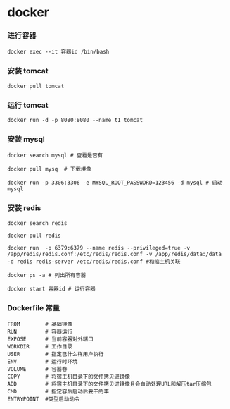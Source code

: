 # docker

### 进行容器

```
docker exec --it 容器id /bin/bash
```

### 安装 tomcat

```
docker pull tomcat
```

### 运行 tomcat

```
docker run -d -p 8080:8080 --name t1 tomcat
```

### 安装 mysql

```
docker search mysql # 查看是否有

docker pull mysq  # 下载境像

docker run -p 3306:3306 -e MYSQL_ROOT_PASSWORD=123456 -d mysql # 启动mysql
```

### 安装 redis

```
docker search redis

docker pull redis

docker run  -p 6379:6379 --name redis --privileged=true -v /app/redis/redis.conf:/etc/redis/redis.conf -v /app/redis/data:/data  -d redis redis-server /etc/redis/redis.conf #和缩主机关联

docker ps -a # 列出所有容器

docker start 容器id # 运行容器
```

### Dockerfile 常量

```
FROM        # 基础镜像
RUN         # 容器运行
EXPOSE      # 当前容器对外端口
WORKDIR     # 工作目录
USER        # 指定已什么样用户执行
ENV         # 运行时环境
VOLUME      # 容器卷
COPY        # 将宿主机目录下的文件拷贝进镜像
ADD         # 将宿主机目录下的文件拷贝进镜像且会自动处理URL和解压tar压缩包
CMD         # 指定容后启动后要干的事
ENTRYPOINT  #类型启动动令
```
